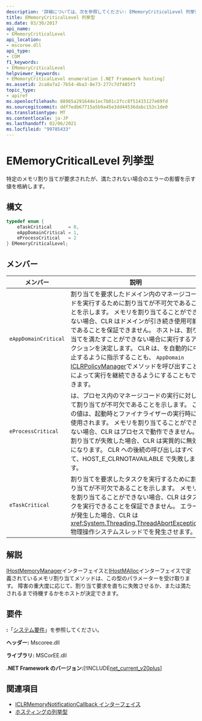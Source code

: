 ```yaml
---
description: '詳細については、次を参照してください: EMemoryCriticalLevel 列挙型'
title: EMemoryCriticalLevel 列挙型
ms.date: 03/30/2017
api_name:
- EMemoryCriticalLevel
api_location:
- mscoree.dll
api_type:
- COM
f1_keywords:
- EMemoryCriticalLevel
helpviewer_keywords:
- EMemoryCriticalLevel enumeration [.NET Framework hosting]
ms.assetid: 2ca8a7a2-7b54-4ba3-8e73-277c7df485f3
topic_type:
- apiref
ms.openlocfilehash: 88965a29164de1ec7b01c2fcc8f51415127e69fd
ms.sourcegitcommit: ddf7edb67715a5b9a45e3dd44536dabc153c1de0
ms.translationtype: MT
ms.contentlocale: ja-JP
ms.lasthandoff: 02/06/2021
ms.locfileid: "99785433"
---
```

# <a name="ememorycriticallevel-enumeration"></a>EMemoryCriticalLevel 列挙型

特定のメモリ割り当てが要求されたが、満たされない場合のエラーの影響を示す値を格納します。  
  
## <a name="syntax"></a>構文  
  
```cpp  
typedef enum {  
    eTaskCritical      = 0,  
    eAppDomainCritical = 1,  
    eProcessCritical   = 2  
} EMemoryCriticalLevel;  
```  
  
## <a name="members"></a>メンバー  
  
|メンバー|説明|  
|------------|-----------------|  
|`eAppDomainCritical`|割り当てを要求したドメイン内のマネージコードを実行するために割り当てが不可欠であることを示します。 メモリを割り当てることができない場合、CLR はドメインが引き続き使用可能であることを保証できません。 ホストは、割り当てを満たすことができない場合に実行するアクションを決定します。 CLR は、を自動的に中止するように指示することも、 `AppDomain` [ICLRPolicyManager](iclrpolicymanager-interface.md)でメソッドを呼び出すことによって実行を継続できるようにすることもできます。|  
|`eProcessCritical`|は、プロセス内のマネージコードの実行に対して割り当てが不可欠であることを示します。 この値は、起動時とファイナライザーの実行時に使用されます。 メモリを割り当てることができない場合、CLR はプロセスで動作できません。 割り当てが失敗した場合、CLR は実質的に無効になります。 CLR への後続の呼び出しはすべて、HOST_E_CLRNOTAVAILABLE で失敗します。|  
|`eTaskCritical`|割り当てを要求したタスクを実行するために割り当てが不可欠であることを示します。 メモリを割り当てることができない場合、CLR はタスクを実行できることを保証できません。 エラーが発生した場合、CLR は <xref:System.Threading.ThreadAbortException> 物理操作システムスレッドでを発生させます。|  
  
## <a name="remarks"></a>解説  

 [IHostMemoryManager](ihostmemorymanager-interface.md)インターフェイスと[IHostMAlloc](ihostmalloc-interface.md)インターフェイスで定義されているメモリ割り当てメソッドは、この型のパラメーターを受け取ります。 障害の重大度に応じて、割り当て要求を直ちに失敗させるか、または満たされるまで待機するかをホストが決定できます。  
  
## <a name="requirements"></a>要件  

 **:**「[システム要件](../../get-started/system-requirements.md)」を参照してください。  
  
 **ヘッダー:** Mscoree.dll  
  
 **ライブラリ:** MSCorEE.dll  
  
 **.NET Framework のバージョン:**[!INCLUDE[net_current_v20plus](../../../../includes/net-current-v20plus-md.md)]  
  
## <a name="see-also"></a>関連項目

- [ICLRMemoryNotificationCallback インターフェイス](iclrmemorynotificationcallback-interface.md)
- [ホスティングの列挙型](hosting-enumerations.md)
